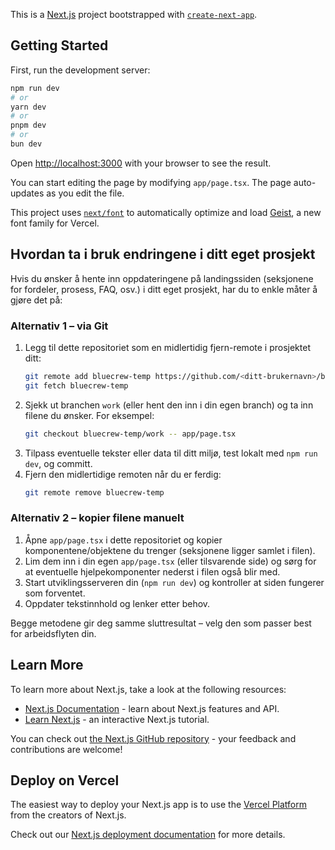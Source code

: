 This is a [Next.js](https://nextjs.org) project bootstrapped with [`create-next-app`](https://nextjs.org/docs/app/api-reference/cli/create-next-app).

## Getting Started

First, run the development server:

```bash
npm run dev
# or
yarn dev
# or
pnpm dev
# or
bun dev
```

Open [http://localhost:3000](http://localhost:3000) with your browser to see the result.

You can start editing the page by modifying `app/page.tsx`. The page auto-updates as you edit the file.

This project uses [`next/font`](https://nextjs.org/docs/app/building-your-application/optimizing/fonts) to automatically optimize and load [Geist](https://vercel.com/font), a new font family for Vercel.

## Hvordan ta i bruk endringene i ditt eget prosjekt

Hvis du ønsker å hente inn oppdateringene på landingssiden (seksjonene for fordeler, prosess, FAQ, osv.) i ditt eget prosjekt, har du to enkle måter å gjøre det på:

### Alternativ 1 – via Git
1. Legg til dette repositoriet som en midlertidig fjern-remote i prosjektet ditt:
   ```bash
   git remote add bluecrew-temp https://github.com/<ditt-brukernavn>/bluecrew.git
   git fetch bluecrew-temp
   ```
2. Sjekk ut branchen `work` (eller hent den inn i din egen branch) og ta inn filene du ønsker. For eksempel:
   ```bash
   git checkout bluecrew-temp/work -- app/page.tsx
   ```
3. Tilpass eventuelle tekster eller data til ditt miljø, test lokalt med `npm run dev`, og committ.
4. Fjern den midlertidige remoten når du er ferdig:
   ```bash
   git remote remove bluecrew-temp
   ```

### Alternativ 2 – kopier filene manuelt
1. Åpne `app/page.tsx` i dette repositoriet og kopier komponentene/objektene du trenger (seksjonene ligger samlet i filen).
2. Lim dem inn i din egen `app/page.tsx` (eller tilsvarende side) og sørg for at eventuelle hjelpekomponenter nederst i filen også blir med.
3. Start utviklingsserveren din (`npm run dev`) og kontroller at siden fungerer som forventet.
4. Oppdater tekstinnhold og lenker etter behov.

Begge metodene gir deg samme sluttresultat – velg den som passer best for arbeidsflyten din.

## Learn More

To learn more about Next.js, take a look at the following resources:

- [Next.js Documentation](https://nextjs.org/docs) - learn about Next.js features and API.
- [Learn Next.js](https://nextjs.org/learn) - an interactive Next.js tutorial.

You can check out [the Next.js GitHub repository](https://github.com/vercel/next.js) - your feedback and contributions are welcome!

## Deploy on Vercel

The easiest way to deploy your Next.js app is to use the [Vercel Platform](https://vercel.com/new?utm_medium=default-template&filter=next.js&utm_source=create-next-app&utm_campaign=create-next-app-readme) from the creators of Next.js.

Check out our [Next.js deployment documentation](https://nextjs.org/docs/app/building-your-application/deploying) for more details.
